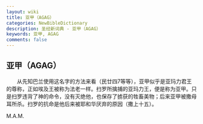 ```yaml
---
layout: wiki
title: 亚甲（AGAG）
categories: NewBibleDictionary
description: 圣经新词典 - 亚甲（AGAG）
keywords: 亚甲, AGAG
comments: false
---
```


## 亚甲（AGAG）

　　从先知巴兰使用这名字的方法来看（民廿四7等等），亚甲似乎是亚玛力君王的尊称，正如埃及王被称为法老一样。扫罗所擒捕的亚玛力王，便是称为亚甲。只是扫罗违背了神的命令，没有灭绝他，也保存了掳获的牲畜美物；后来亚甲被撒母耳所杀。扫罗的抗命是他后来被耶和华厌弃的原因（撒上十五）。

M.A.M.






